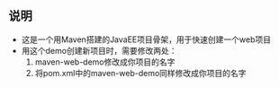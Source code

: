 ## 说明
- 这是一个用Maven搭建的JavaEE项目骨架，用于快速创建一个web项目
- 用这个demo创建新项目时，需要修改两处：
  1. maven-web-demo修改成你项目的名字
  2. 将pom.xml中的maven-web-demo同样修改成你项目的名字
